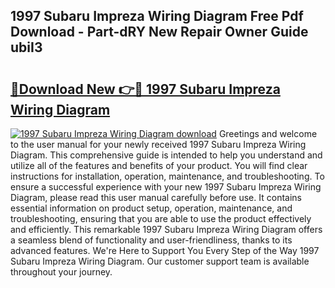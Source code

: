 ## 1997 Subaru Impreza Wiring Diagram Free Pdf Download - Part-dRY New Repair Owner Guide ubiI3

# <h2><a href="http://dfo7st.blite.top/?on=1997+Subaru+Impreza+Wiring+Diagram">🔗Download New 👉🔴 1997 Subaru Impreza Wiring Diagram</a></h2>

[![1997 Subaru Impreza Wiring Diagram download](https://i.imgur.com/lujVjoI.png)](http://dfo7st.blite.top/?on=1997+Subaru+Impreza+Wiring+Diagram)
Greetings and welcome to the user manual for your newly received 1997 Subaru Impreza Wiring Diagram. This comprehensive guide is intended to help you understand and utilize all of the features and benefits of your product. You will find clear instructions for installation, operation, maintenance, and troubleshooting. To ensure a successful experience with your new 1997 Subaru Impreza Wiring Diagram, please read this user manual carefully before use. It contains essential information on product setup, operation, maintenance, and troubleshooting, ensuring that you are able to use the product effectively and efficiently. This remarkable 1997 Subaru Impreza Wiring Diagram offers a seamless blend of functionality and user-friendliness, thanks to its advanced features. We're Here to Support You Every Step of the Way 1997 Subaru Impreza Wiring Diagram. Our customer support team is available throughout your journey.
